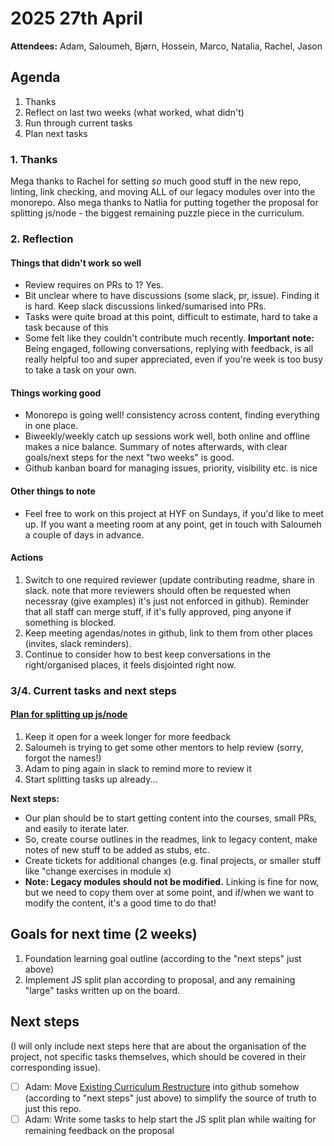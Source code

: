 # 2025 27th April

**Attendees:** Adam, Saloumeh, Bjørn, Hossein, Marco, Natalia, Rachel, Jason

## Agenda

1. Thanks
1. Reflect on last two weeks (what worked, what didn't)
1. Run through current tasks
1. Plan next tasks

### 1. Thanks

Mega thanks to Rachel for setting _so_ much good stuff in the new repo, linting, link checking, and moving ALL of our legacy modules over into the monorepo.
Also mega thanks to Natlia for putting together the proposal for splitting js/node - the biggest remaining puzzle piece in the curriculum.

### 2. Reflection

#### Things that didn't work so well

- Review requires on PRs to 1? Yes.
- Bit unclear where to have discussions (some slack, pr, issue). Finding it is hard. Keep slack discussions linked/sumarised into PRs.
- Tasks were quite broad at this point, difficult to estimate, hard to take a task because of this
- Some felt like they couldn't contribute much recently. **Important note:** Being engaged, following conversations, replying with feedback, is all really helpful too and super appreciated, even if you're week is too busy to take a task on your own.

#### Things working good

- Monorepo is going well! consistency across content, finding everything in one place.
- Biweekly/weekly catch up sessions work well, both online and offline makes a nice balance. Summary of notes afterwards, with clear goals/next steps for the next "two weeks" is good.
- Github kanban board for managing issues, priority, visibility etc. is nice

#### Other things to note

- Feel free to work on this project at HYF on Sundays, if you'd like to meet up. If you want a meeting room at any point, get in touch with Saloumeh a couple of days in advance.

#### Actions

1. Switch to one required reviewer (update contributing readme, share in slack. note that more reviewers should often be requested when necessray (give examples) it's just not enforced in github). Reminder that all staff can merge stuff, if it's fully approved, ping anyone if something is blocked.
2. Keep meeting agendas/notes in github, link to them from other places (invites, slack reminders).
3. Continue to consider how to best keep conversations in the right/organised places, it feels disjointed right now.

### 3/4. Current tasks and next steps

#### [Plan for splitting up js/node](https://github.com/HackYourFuture-CPH/programme/issues/4)

1. Keep it open for a week longer for more feedback
1. Saloumeh is trying to get some other mentors to help review (sorry, forgot the names!)
1. Adam to ping again in slack to remind more to review it
1. Start splitting tasks up already...

**Next steps:**

- Our plan should be to start getting content into the courses, small PRs, and easily to iterate later.
- So, create course outlines in the readmes, link to legacy content, make notes of new stuff to be added as stubs, etc.
- Create tickets for additional changes (e.g. final projects, or smaller stuff like "change exercises in module x)
- **Note: Legacy modules should not be modified.** Linking is fine for now, but we need to copy them over at some point, and if/when we want to modify the content, it's a good time to do that!

## Goals for next time (2 weeks)

1. Foundation learning goal outline (according to the "next steps" just above)
2. Implement JS split plan according to proposal, and any remaining "large" tasks written up on the board.

## Next steps

(I will only include next steps here that are about the organisation of the project, not specific tasks themselves, which should be covered in their corresponding issue).

- [ ] Adam: Move [Existing Curriculum Restructure](https://docs.google.com/document/d/151MLm-8WA6jSk0-9JhBTuG1xZ9Fo9HRLplJx6Bhps6A/edit?tab=t.0) into github somehow (according to "next steps" just above) to simplify the source of truth to just this repo.
- [ ] Adam: Write some tasks to help start the JS split plan while waiting for remaining feedback on the proposal
